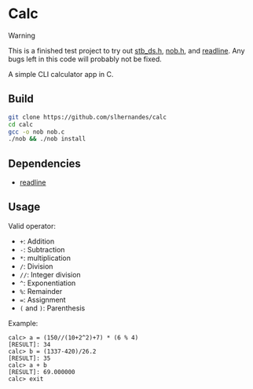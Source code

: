 # Calc

> [!WARNING]
> This is a finished test project to try out [stb_ds.h](https://github.com/nothings/stb/blob/master/stb_ds.h), [nob.h](https://github.com/tsoding/nob.h), and [readline](https://www.gnu.org/software/readline/).
> Any bugs left in this code will probably not be fixed.

A simple CLI calculator app in C.

## Build

```sh
git clone https://github.com/slhernandes/calc
cd calc
gcc -o nob nob.c
./nob && ./nob install
```

## Dependencies

- [readline](https://www.gnu.org/software/readline/)

## Usage

Valid operator:
- ```+```: Addition
- ```-```: Subtraction
- ```*```: multiplication
- ```/```: Division
- ```//```: Integer division
- ```^```: Exponentiation
- ```%```: Remainder
- ```=```: Assignment
- ```(``` and ```)```: Parenthesis

Example:
```
calc> a = (150//(10+2^2)+7) * (6 % 4)
[RESULT]: 34
calc> b = (1337-420)/26.2
[RESULT]: 35
calc> a + b
[RESULT]: 69.000000
calc> exit
```

